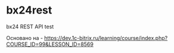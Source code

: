 # bx24rest
bx24 REST API test

Основано на - https://dev.1c-bitrix.ru/learning/course/index.php?COURSE_ID=99&LESSON_ID=8569
